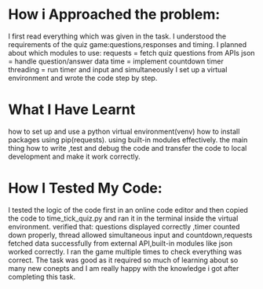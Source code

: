 # How i Approached the problem:
 I first read everything which was given in the task.
I understood the requirements of the quiz game:questions,responses and timing.
I planned about which modules to use: requests = fetch quiz questions from APIs
json = handle question/answer data
time = implement countdown timer
threading = run timer and input and simultaneously
I set up a virtual environment and wrote the code step by step.

# What I Have Learnt
how to set up and use a python virtual environment(venv)
how to install packages using pip(requests).
using built-in modules effectively.
the main thing how to write ,test and debug the code and transfer the code to local development and make it work correctly.

# How I Tested My Code:
I tested the logic of the code first in an online code editor and then copied the code to time_tick_quiz.py and ran it in the terminal inside the virtual environment.
verified that:
questions displayed correctly ,timer counted down properly, thread allowed simultaneous input and countdown,requests fetched data successfully from external API,built-in modules like json worked correctly.
I ran the game multiple times to check everything was correct. 
The task was good as it required so much of learning about so many new conepts and I am really happy with the knowledge i got after completing this task.
